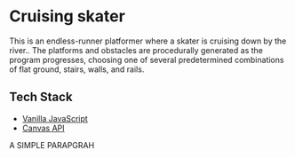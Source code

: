 <h1>Cruising skater</h1>
This is an endless-runner platformer where a skater is cruising down by the river.. The platforms and obstacles are procedurally generated as the program progresses, choosing one of several predetermined combinations of flat ground, stairs, walls, and rails.

<h2>Tech Stack</h2> 

- [Vanilla JavaScript](https://developer.mozilla.org/en-US/docs/Web/JavaScript)
- [Canvas API](https://developer.mozilla.org/en-US/docs/Web/API/Canvas_API)


<p>A SIMPLE PARAPGRAH</p>

